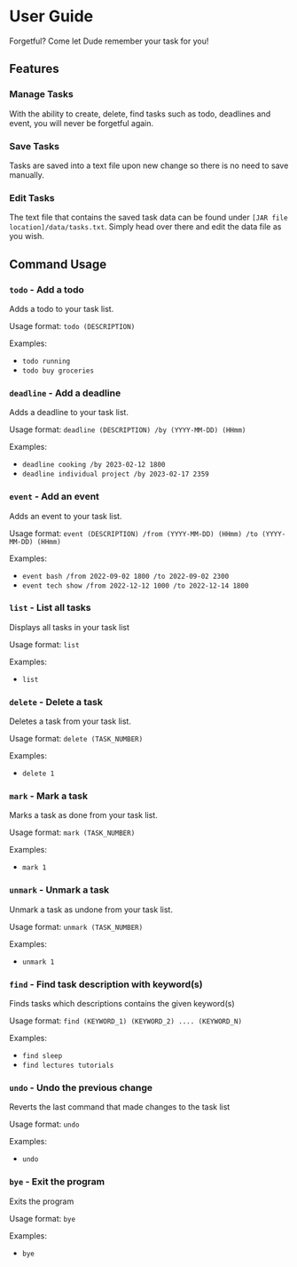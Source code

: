 
# User Guide
Forgetful? Come let Dude remember your task for you!
## Features

### Manage Tasks

With the ability to create, delete, find tasks such as todo, deadlines and event, you will never be forgetful again.

### Save Tasks

Tasks are saved into a text file upon new change so there is no need to save manually.

### Edit Tasks

The text file that contains the saved task data can be found under `[JAR file location]/data/tasks.txt`. Simply head over there and edit the data file as you wish.

## Command Usage

### `todo` - Add a todo

Adds a todo to your task list.

Usage format:  `todo (DESCRIPTION)`

Examples:
- `todo running`
- `todo buy groceries`

### `deadline` - Add a deadline

Adds a deadline to your task list.

Usage format:  `deadline (DESCRIPTION) /by (YYYY-MM-DD) (HHmm) `

Examples:
- `deadline cooking /by 2023-02-12 1800`
- `deadline individual project /by 2023-02-17 2359`

### `event` - Add an event

Adds an event to your task list.

Usage format:  `event (DESCRIPTION) /from (YYYY-MM-DD) (HHmm) /to (YYYY-MM-DD) (HHmm) `

Examples:
- `event bash /from 2022-09-02 1800 /to 2022-09-02 2300`
- `event tech show /from 2022-12-12 1000 /to 2022-12-14 1800`

### `list` - List all tasks

Displays all tasks in your task list

Usage format:  `list`

Examples:
- `list`

### `delete` - Delete a task

Deletes a task from your task list.

Usage format:  `delete (TASK_NUMBER)`

Examples:
- `delete 1`

### `mark` - Mark a task

Marks a task as done from your task list.

Usage format:  `mark (TASK_NUMBER)`

Examples:
- `mark 1`

### `unmark` - Unmark a task

Unmark a task as undone from your task list.

Usage format:  `unmark (TASK_NUMBER)`

Examples:
- `unmark 1`

### `find` - Find task description with keyword(s)

Finds tasks which descriptions contains the given keyword(s)

Usage format:  `find (KEYWORD_1) (KEYWORD_2) .... (KEYWORD_N)`

Examples:
- `find sleep`
- `find lectures tutorials`

### `undo` - Undo the previous change

Reverts the last command that made changes to the task list

Usage format:  `undo`

Examples:
- `undo`

### `bye` - Exit the program

Exits the program

Usage format:  `bye`

Examples:
- `bye`   